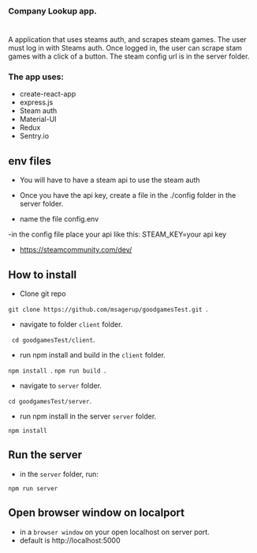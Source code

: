 ### Company Lookup app.

#

A application that uses steams auth, and scrapes steam games.
The user must log in with Steams auth. Once logged in, the user can scrape stam games with a click of a button. The steam config url is in the server folder.

### The app uses:

- create-react-app
- express.js
- Steam auth
- Material-UI
- Redux
- Sentry.io

## env files

- You will have to have a steam api to use the steam auth
- Once you have the api key, create a file in the ./config folder in the server folder.

- name the file config.env

-in the config file place your api like this:
STEAM_KEY=your api key

- https://steamcommunity.com/dev/

## How to install

- Clone git repo

`git clone https://github.com/msagerup/goodgamesTest.git `.

- navigate to folder `client` folder.

` cd goodgamesTest/client`.

- run npm install and build in the `client` folder.

`npm install `.
`npm run build `.

- navigate to `server` folder.

`cd goodgamesTest/server`.

- run npm install in the server `server` folder.

`npm install `

## Run the server

- in the `server` folder, run:

`npm run server`

## Open browser window on localport

- in a `browser window` on your open localhost on server port.
- default is http://localhost:5000
